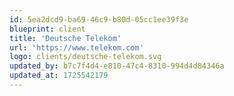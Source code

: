 ```yaml
---
id: 5ea2dcd9-ba69-46c9-b80d-05cc1ee39f3e
blueprint: client
title: 'Deutsche Telekom'
url: 'https://www.telekom.com'
logo: clients/deutsche-telekom.svg
updated_by: b7c7f4d4-e810-47c4-8310-994d4d84346a
updated_at: 1725542179
---
```

